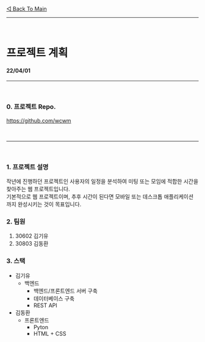 [◁ Back To Main][backtomain]

---
<br>

# 프로젝트 계획
#### 22/04/01
---

<br>

### 0. 프로젝트 Repo.
https://github.com/wcwm

<br>

---
<br>

### 1. 프로젝트 설명
작년에 진행하던 프로젝트인 사용자의 일정을 분석하여 미팅 또는 모임에 적합한 시간을 찾아주는 웹 프로젝트입니다. <br>
기본적으로 웹 프로젝트이며, 추후 시간이 된다면 모바일 또는 데스크톱 애플리케이션 까지 완성시키는 것이 목표입니다. <br>

### 2. 팀원
  1. 30602 김기유
  2. 30803 김동환


### 3. 스택
  - 김기유
    - 백엔드
      - 백엔드/프론트엔드 서버 구축
      - 데이터베이스 구축
      - REST API
  - 김동환
    - 프론트엔드
      - Pyton
      - HTML + CSS

[backtomain]: ../README.md "Back To Main Page"